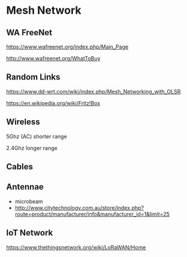 
# Mesh Network

## WA FreeNet

https://www.wafreenet.org/index.php/Main_Page

http://www.wafreenet.org/WhatToBuy

## Random Links

https://www.dd-wrt.com/wiki/index.php/Mesh_Networking_with_OLSR

https://en.wikipedia.org/wiki/Fritz!Box

## Wireless

5Ghz (AC) shorter range

2.4Ghz longer range

## Cables



## Antennae
- microbeam
- http://www.citytechnology.com.au/store/index.php?route=product/manufacturer/info&manufacturer_id=1&limit=25


## IoT Network
https://www.thethingsnetwork.org/wiki/LoRaWAN/Home
